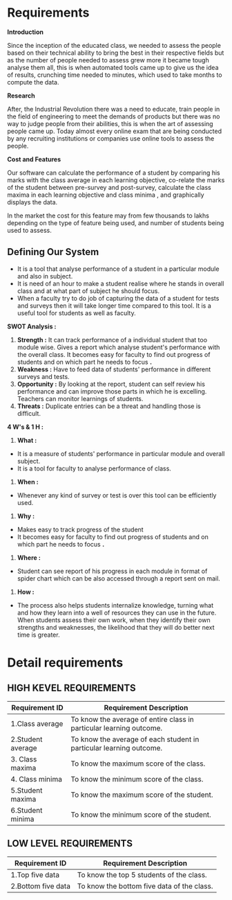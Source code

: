 # Requirements
**Introduction**

Since the inception of the educated class, we needed to assess the people based on their technical ability to bring the best in their respective fields but as the number of people needed to assess grew more it became tough analyse them all, this is when automated tools came up to give us the idea of results, crunching time needed to minutes, which used to take months to compute the data.

**Research**

After, the Industrial Revolution there was a need to educate, train people in the field of engineering to meet the demands of products but there was no way to judge people from their abilities, this is when the art of assessing people came up. Today almost every online exam that are being conducted by any recruiting institutions or companies use online tools to assess the people.

**Cost and Features**

Our software can calculate the performance of a student by comparing his marks with the class average in each learning objective, co-relate the marks of the student between pre-survey and post-survey, calculate the class maxima in each learning objective and class minima , and graphically displays the data.

In the market the cost for this feature may from few thousands to lakhs depending on the type of feature being used, and number of students being used to assess.
## Defining Our System

- It is a tool that analyse performance of a student in a particular module and also in subject.
- It is need of an hour to make a student realise where he stands in overall class and at what part of subject he should focus.
- When a faculty try to do job of capturing the data of a student for tests and surveys then it will take longer time compared to this tool. It is a useful tool for students as well as faculty.

**SWOT Analysis :**

1. **Strength :** It can track performance of a individual student that too module wise. Gives a report which analyse student&#39;s performance with the overall class. It becomes easy for faculty to find out progress of students and on which part he needs to focus **.**
2. **Weakness :** Have to feed data of students&#39; performance in different surveys and tests.
3. **Opportunity :** By looking at the report, student can self review his performance and can improve those parts in which he is excelling. Teachers can monitor learnings of students.
4. **Threats :** Duplicate entries can be a threat and handling those is difficult.

**4 W&#39;s &amp; 1 H :**

1. **What :**

- It is a measure of students&#39; performance in particular module and overall subject.
- It is a tool for faculty to analyse performance of class.

1. **When :**

- Whenever any kind of survey or test is over this tool can be efficiently used.

1. **Why :**

- Makes easy to track progress of the student
- It becomes easy for faculty to find out progress of students and on which part he needs to focus **.**

1. **Where :**

- Student can see report of his progress in each module in format of spider chart which can be also accessed through a report sent on mail.

1. **How :**

- The process also helps students internalize knowledge, turning what and how they learn into a well of resources they can use in the future. When students assess their own work, when they identify their own strengths and weaknesses, the likelihood that they will do better next time is greater.

# Detail requirements

## HIGH KEVEL REQUIREMENTS
| Requirement ID | Requirement Description |
| --- | --- |
| 1.Class average | To know the average of entire class in particular learning outcome. |
| 2.Student average | To know the average of each student in particular learning outcome. |
| 3. Class maxima | To know the maximum score of the class. |
| 4. Class minima | To know the minimum score of the class. |
| 5.Student maxima | To know the maximum score of the student. |
| 6.Student minima | To know the minimum score of the student. |

## LOW LEVEL REQUIREMENTS

| Requirement ID | Requirement Description |
| --- | --- |
| 1.Top five data | To know the top 5 students of the class. |
| 2.Bottom five data | To know the bottom five data of the class. |
